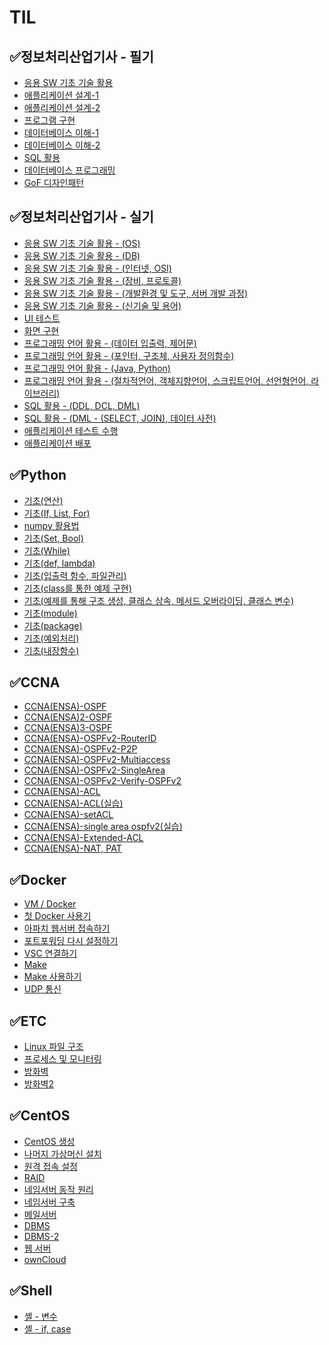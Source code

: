 # TIL
## ✅정보처리산업기사 - 필기
 - <a href = "https://velog.io/@swkiim/1-1">응용 SW 기초 기술 활용<a>
 - <a href = "https://velog.io/@swkiim/1-21">애플리케이션 설계-1<a>
 - <a href = "https://velog.io/@swkiim/1-22">애플리케이션 설계-2<a>
 - <a href = "https://velog.io/@swkiim/2-2">프로그램 구현<a>
 - <a href = "https://velog.io/@swkiim/3-11">데이터베이스 이해-1<a>
 - <a href = "https://velog.io/@swkiim/3-12">데이터베이스 이해-2<a>
 - <a href = "https://velog.io/@swkiim/3-2">SQL 활용<a>
 - <a href = "https://velog.io/@swkiim/3-3">데이터베이스 프로그래밍<a>
 - <a href = "https://velog.io/@swkiim/GoF">GoF 디자인패턴<a>
## ✅정보처리산업기사 - 실기
 - <a href = "https://velog.io/@swkiim/1-os">응용 SW 기초 기술 활용 - (OS)<a>
 - <a href = "https://velog.io/@swkiim/1-db">응용 SW 기초 기술 활용 - (DB)<a>
 - <a href = "https://velog.io/@swkiim/1-Internet-OSI">응용 SW 기초 기술 활용 - (인터넷, OSI)<a>
 - <a href = "https://velog.io/@swkiim/1-device-protocol">응용 SW 기초 기술 활용 - (장비, 프로토콜)<a>
 - <a href = "https://velog.io/@swkiim/1-develop">응용 SW 기초 기술 활용 - (개발환경 및 도구, 서버 개발 과정)<a>
 - <a href = "https://velog.io/@swkiim/NewTech">응용 SW 기초 기술 활용 - (신기술 및 용어)<a>
 - <a href = "https://velog.io/@swkiim/UI-test">UI 테스트<a>
 - <a href = "https://velog.io/@swkiim/UI">화면 구현<a>
 - <a href = "https://velog.io/@swkiim/programming-lang-1">프로그래밍 언어 활용 - (데이터 입출력, 제어문)<a>
 - <a href = "https://velog.io/@swkiim/programming-lang-2">프로그래밍 언어 활용 - (포인터, 구조체, 사용자 정의함수)<a>
 - <a href = "https://velog.io/@swkiim/programming-lang-3">프로그래밍 언어 활용 - (Java, Python)<a>
 - <a href = "https://velog.io/@swkiim/programming-lang-4">프로그래밍 언어 활용 - (절차적언어, 객체지향언어, 스크립트언어, 선언형언어, 라이브러리)<a>
 - <a href = "https://velog.io/@swkiim/SQL-1">SQL 활용 - (DDL, DCL, DML)<a>
 - <a href = "https://velog.io/@swkiim/SQL-2">SQL 활용 - (DML - (SELECT, JOIN), 데이터 사전)<a>
 - <a href = "https://velog.io/@swkiim/app-test">애플리케이션 테스트 수행<a>
 - <a href = "https://velog.io/@swkiim/app-distribute">애플리케이션 배포<a>
## ✅Python
 - <a href = "https://velog.io/@swkiim/Variables-Operator">기초(연산)<a>
 - <a href = "https://velog.io/@swkiim/If-List-For">기초(If, List, For)<a>
 - <a href = "https://velog.io/@swkiim/Numpy">numpy 활용법<a>
 - <a href = "https://velog.io/@swkiim/Set-Bool">기초(Set, Bool)<a>
 - <a href = "https://velog.io/@swkiim/While">기초(While)<a>
 - <a href = "https://velog.io/@swkiim/Function">기초(def, lambda)<a>
 - <a href = "https://velog.io/@swkiim/IO-F">기초(입출력 함수, 파일관리)<a>
 - <a href = "https://velog.io/@swkiim/class-1">기초(class를 통한 예제 구현)<a>
 - <a href = "https://velog.io/@swkiim/class-2">기초(예제를 통해 구조 생성, 클래스 상속, 메서드 오버라이딩, 클래스 변수)<a>
 - <a href = "https://velog.io/@swkiim/Module">기초(module)<a>
 - <a href = "https://velog.io/@swkiim/Package">기초(package)<a>
 - <a href = "https://velog.io/@swkiim/try-except">기초(예외처리)<a>
 - <a href = "https://velog.io/@swkiim/built-in-function">기초(내장함수)<a>
## ✅CCNA
 - <a href = "https://velog.io/@swkiim/CCNAENSA-OSPF-1">CCNA(ENSA)-OSPF<a>
 - <a href = "https://velog.io/@swkiim/CCNAENSA-OSPF-2">CCNA(ENSA)2-OSPF<a>
 - <a href = "https://velog.io/@swkiim/CCNAENSA-ospf-3">CCNA(ENSA)3-OSPF<a>
 - <a href = "https://velog.io/@swkiim/CCNAENSA-ospfv2-1">CCNA(ENSA)-OSPFv2-RouterID<a>
 - <a href = "https://velog.io/@swkiim/CCNAENSA-ospf-p2p">CCNA(ENSA)-OSPFv2-P2P<a>
 - <a href = "https://velog.io/@swkiim/CCNAENSA-ospfv2-multiaccess">CCNA(ENSA)-OSPFv2-Multiaccess<a>
 - <a href = "https://velog.io/@swkiim/CCNAENSA-ospfv2-Single-Area">CCNA(ENSA)-OSPFv2-SingleArea<a>
 - <a href = "https://velog.io/@swkiim/CCNAENSA-ospfv2-Verity">CCNA(ENSA)-OSPFv2-Verify-OSPFv2<a>
 - <a href = "https://velog.io/@swkiim/CCNAENSA-ACL">CCNA(ENSA)-ACL<a>
 - <a href = "https://velog.io/@swkiim/CCNAENSA-ACL-2">CCNA(ENSA)-ACL(실습)<a>
 - <a href = "https://velog.io/@swkiim/CCNAENSA-setACL">CCNA(ENSA)-setACL<a>
 - <a href = "https://velog.io/@swkiim/CCNAENSA-single-area-ospfv2lab">CCNA(ENSA)-single area ospfv2(실습)<a>
 - <a href = "https://velog.io/@swkiim/CCNAENSA-Extended-ACL">CCNA(ENSA)-Extended-ACL<a>
 - <a href = "https://velog.io/@swkiim/CCNAENSA-NAT-PAT">CCNA(ENSA)-NAT, PAT<a>
## ✅Docker
 - <a href = "https://velog.io/@swkiim/VMDocker">VM / Docker<a>
 - <a href = "https://velog.io/@swkiim/1stdocker">첫 Docker 사용기<a>
 - <a href = "https://velog.io/@swkiim/docker-apache">아파치 웹서버 접속하기<a>
 - <a href = "https://velog.io/@swkiim/docker-port">포트포워딩 다시 설정하기<a>
 - <a href = "https://velog.io/@swkiim/vsc-docker">VSC 연결하기<a>
 - <a href = "https://velog.io/@swkiim/Make">Make<a>
 - <a href = "https://velog.io/@swkiim/edit-makefile">Make 사용하기<a>
 - <a href = "https://velog.io/@swkiim/docker-udp">UDP 통신<a>
## ✅ETC
 - <a href = "https://velog.io/@swkiim/Linux-file-system">Linux 파일 구조<a>
 - <a href = "https://velog.io/@swkiim/proccess">프로세스 및 모니터링<a>
 - <a href = "https://velog.io/@swkiim/firewall">방화벽<a>
 - <a href = "https://velog.io/@swkiim/iptables">방화벽2<a>
## ✅CentOS
 - <a href = "https://velog.io/@swkiim/CentOS-create">CentOS 생성<a>
 - <a href = "https://velog.io/@swkiim/CentOS-create-2">나머지 가상머신 설치<a>
 - <a href = "https://velog.io/@swkiim/telnet-ssh-xrdp">원격 접속 설정<a>
 - <a href = "https://velog.io/@swkiim/RAID">RAID<a>
 - <a href = "https://velog.io/@swkiim/nameserver-1">네임서버 동작 원리<a>
 - <a href = "https://velog.io/@swkiim/nameserver-2">네임서버 구축<a>
 - <a href = "https://velog.io/@swkiim/mailserver">메일서버<a>
 - <a href = "https://velog.io/@swkiim/DBMS">DBMS<a>
 - <a href = "https://velog.io/@swkiim/DBMS-2">DBMS-2<a>
 - <a href = "https://velog.io/@swkiim/webserver">웹 서버<a>
 - <a href = "https://velog.io/@swkiim/ownCloud">ownCloud<a>
## ✅Shell
 - <a href = "https://velog.io/@swkiim/shell-variable">셸 - 변수<a>
 - <a href = "https://velog.io/@swkiim/shell-if-case">셸 - if, case<a>

